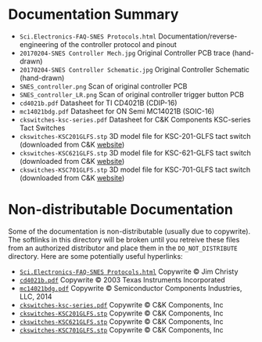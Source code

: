 # Documentation Summary
- `Sci.Electronics-FAQ-SNES Protocols.html`
  Documentation/reverse-engineering of the controller protocol and pinout
- `20170204-SNES Controller Mech.jpg`
  Original Controller PCB trace (hand-drawn)
- `20170204-SNES Controller Schematic.jpg`
  Original Controller Schematic (hand-drawn)
- `SNES_controller.png`
  Scan of original controller PCB
- `SNES_controller_LR.png`
  Scan of original controller trigger button PCB
- `cd4021b.pdf`
  Datasheet for TI CD4021B (CDIP-16)
- `mc14021bdg.pdf`
  Datasheet for ON Semi MC14021B (SOIC-16)
- `ckswitches-ksc-series.pdf`
  Datasheet for C&K Components KSC-series Tact Switches
- `ckswitches-KSC201GLFS.stp`
  3D model file for KSC-201-GLFS tact switch (downloaded from C&K [website](http://www.ckswitches.com/products/switches/product-details/Tactile/KSC2/))
- `ckswitches-KSC621GLFS.stp`
  3D model file for KSC-621-GLFS tact switch (downloaded from C&K [website](http://www.ckswitches.com/products/switches/product-details/Tactile/KSC6/))
- `ckswitches-KSC701GLFS.stp`
  3D model file for KSC-701-GLFS tact switch (downloaded from C&K [website](http://www.ckswitches.com/products/switches/product-details/Tactile/KSC7/))

# Non-distributable Documentation
Some of the documentation is non-distributable (usually due to copywrite).
The softlinks in this directory will be broken until you retreive these files
from an authorized distributor and place them in the `DO_NOT_DISTRIBUTE`
directory.
Here are some potentially useful hyperlinks:
- [`Sci.Electronics-FAQ-SNES Protocols.html`](http://repairfaq.org/REPAIR/F_SNES.html)
  Copywrite © Jim Christy
- [`cd4021b.pdf`](http://www.ti.com/lit/ds/symlink/cd4021b.pdf)
  Copywrite © 2003 Texas Instruments Incorporated
- [`mc14021bdg.pdf`](http://www.onsemi.com/pub/Collateral/MC14014B-D.PDF)
  Copywrite © Semiconductor Components Industries, LLC, 2014
- [`ckswitches-ksc-series.pdf`](http://www.ckswitches.com/media/1459/ksc.pdf)
  Copywrite © C&K Components, Inc
- [`ckswitches-KSC201GLFS.stp`](http://comnet.louisverne.net:8050/webServiceWakefly/rest/GetProductDrawingByProductNumber/KSC201GLFS/STP)
  Copywrite © C&K Components, Inc
- [`ckswitches-KSC621GLFS.stp`](http://comnet.louisverne.net:8050/webServiceWakefly/rest/GetProductDrawingByProductNumber/KSC621GLFS/STP)
  Copywrite © C&K Components, Inc
- [`ckswitches-KSC701GLFS.stp`](http://comnet.louisverne.net:8050/webServiceWakefly/rest/GetProductDrawingByProductNumber/KSC701GLFS/STP)
  Copywrite © C&K Components, Inc

